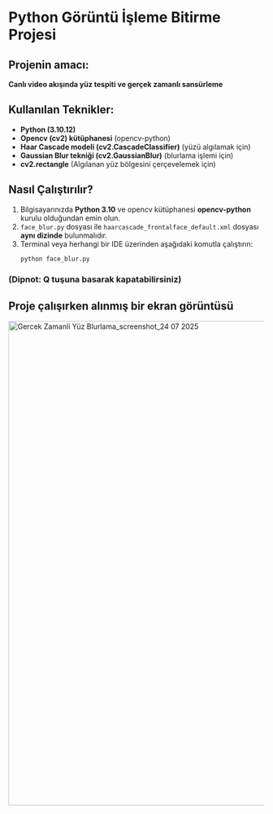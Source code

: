 # Python Görüntü İşleme Bitirme Projesi

## Projenin amacı:

**Canlı video akışında yüz tespiti ve gerçek zamanlı sansürleme**

## Kullanılan Teknikler:

- **Python (3.10.12)**
- **Opencv (cv2) kütüphanesi**                       (opencv-python)
- **Haar Cascade modeli (cv2.CascadeClassifier)**    (yüzü algılamak için)
- **Gaussian Blur tekniği (cv2.GaussianBlur)**       (blurlama işlemi için)
- **cv2.rectangle**                                  (Algılanan yüz bölgesini çerçevelemek için)

## Nasıl Çalıştırılır? 

1. Bilgisayarınızda **Python 3.10** ve opencv kütüphanesi **opencv-python** kurulu olduğundan emin olun.
2. `face_blur.py` dosyası ile `haarcascade_frontalface_default.xml` dosyası **aynı dizinde** bulunmalıdır.
3. Terminal veya herhangi bir IDE üzerinden aşağıdaki komutla çalıştırın:
   ```bash
   python face_blur.py
### (Dipnot: Q tuşuna basarak kapatabilirsiniz)

## Proje çalışırken alınmış bir ekran görüntüsü 

<img width="1269" height="952" alt="Gercek Zamanli Yüz Blurlama_screenshot_24 07 2025" src="https://github.com/user-attachments/assets/43efbab1-4600-4e39-9fdc-5c9881b76f9c" />
